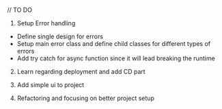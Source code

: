 // TO DO

1. Setup Error handling

- Define single design for errors
- Setup main error class and define child classes for different types of errors
- Add try catch for async function since it will lead breaking the runtime

2. Learn regarding deployment and add CD part

3. Add simple ui to project

4. Refactoring and focusing on better project setup
